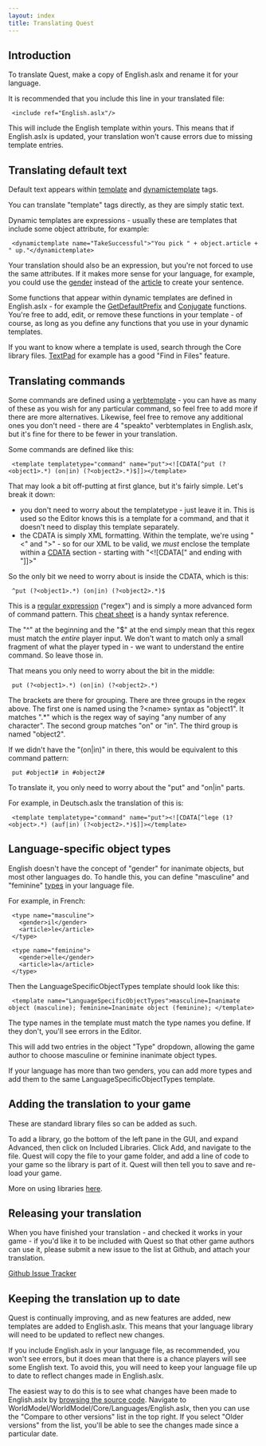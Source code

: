 ```yaml
---
layout: index
title: Translating Quest
---
```


Introduction
------------

To translate Quest, make a copy of English.aslx and rename it for your language.

It is recommended that you include this line in your translated file:

     <include ref="English.aslx"/>

This will include the English template within yours. This means that if English.aslx is updated, your translation won't cause errors due to missing template entries.

Translating default text
------------------------

Default text appears within [template](elements/template.html) and [dynamictemplate](elements/dynamictemplate.html) tags.

You can translate "template" tags directly, as they are simply static text.

Dynamic templates are expressions - usually these are templates that include some object attribute, for example:

     <dynamictemplate name="TakeSuccessful">"You pick " + object.article + " up."</dynamictemplate>

Your translation should also be an expression, but you're not forced to use the same attributes. If it makes more sense for your language, for example, you could use the [gender](attributes/gender.html) instead of the [article](attributes/article.html) to create your sentence.

Some functions that appear within dynamic templates are defined in English.aslx - for example the [GetDefaultPrefix](functions/corelibrary/getdefaultprefix.html) and [Conjugate](functions/corelibrary/conjugate.html) functions. You're free to add, edit, or remove these functions in your template - of course, as long as you define any functions that you use in your dynamic templates.

If you want to know where a template is used, search through the Core library files. [TextPad](http://www.textpad.com) for example has a good "Find in Files" feature.

Translating commands
--------------------

Some commands are defined using a [verbtemplate](elements/verbtemplate.html) - you can have as many of these as you wish for any particular command, so feel free to add more if there are more alternatives. Likewise, feel free to remove any additional ones you don't need - there are 4 "speakto" verbtemplates in English.aslx, but it's fine for there to be fewer in your translation.

Some commands are defined like this:

     <template templatetype="command" name="put"><![CDATA[^put (?<object1>.*) (on|in) (?<object2>.*)$]]></template>

That may look a bit off-putting at first glance, but it's fairly simple. Let's break it down:

-   you don't need to worry about the templatetype - just leave it in. This is used so the Editor knows this is a template for a command, and that it doesn't need to display this template separately.
-   the CDATA is simply XML formatting. Within the template, we're using "\<" and "\>" - so for our XML to be valid, we *must* enclose the template within a [CDATA](http://en.wikipedia.org/wiki/CDATA) section - starting with "\<![CDATA[" and ending with "]]\>"

So the only bit we need to worry about is inside the CDATA, which is this:

     ^put (?<object1>.*) (on|in) (?<object2>.*)$

This is a [regular expression](http://en.wikipedia.org/wiki/Regular_expression) ("regex") and is simply a more advanced form of command pattern. This [cheat sheet](http://regexlib.com/CheatSheet.aspx) is a handy syntax reference.

The "\^" at the beginning and the "\$" at the end simply mean that this regex must match the *entire* player input. We don't want to match only a small fragment of what the player typed in - we want to understand the entire command. So leave those in.

That means you only need to worry about the bit in the middle:

     put (?<object1>.*) (on|in) (?<object2>.*)

The brackets are there for grouping. There are three groups in the regex above. The first one is named using the ?\<name\> syntax as "object1". It matches ".\*" which is the regex way of saying "any number of any character". The second group matches "on" or "in". The third group is named "object2".

If we didn't have the "(on|in)" in there, this would be equivalent to this command pattern:

     put #object1# in #object2#

To translate it, you only need to worry about the "put" and "on|in" parts.

For example, in Deutsch.aslx the translation of this is:

     <template templatetype="command" name="put"><![CDATA[^lege (1?<object>.*) (auf|in) (?<object2>.*)$]]></template>

Language-specific object types
------------------------------

English doesn't have the concept of "gender" for inanimate objects, but most other languages do. To handle this, you can define "masculine" and "feminine" [types](elements/type.html) in your language file.

For example, in French:

     <type name="masculine">
       <gender>il</gender>
       <article>le</article>
     </type>
     
     <type name="feminine">
       <gender>elle</gender>
       <article>la</article>
     </type>

Then the LanguageSpecificObjectTypes template should look like this:

     <template name="LanguageSpecificObjectTypes">masculine=Inanimate object (masculine); feminine=Inanimate object (feminine); </template>

The type names in the template must match the type names you define. If they don't, you'll see errors in the Editor.

This will add two entries in the object "Type" dropdown, allowing the game author to choose masculine or feminine inanimate object types.

If your language has more than two genders, you can add more types and add them to the same LanguageSpecificObjectTypes template.


Adding the translation to your game
-----------------------------------

These are standard library files so can be added as such.

To add a library, go the bottom of the left pane in the GUI, and expand Advanced, then click on Included Libraries. Click Add, and navigate to the file. Quest will copy the file to your game folder, and add a line of code to your game so the library is part of it. Quest will then tell you to save and re-load your game.

More on using libraries [here](tutorial/using_libraries.html).


Releasing your translation
--------------------------

When you have finished your translation - and checked it works in your game - if you'd like it to be included with Quest so that other game authors can use it, please submit a new issue to the list at Github, and attach your translation.

[Github Issue Tracker](https://github.com/textadventures/quest/issues)


Keeping the translation up to date
----------------------------------

Quest is continually improving, and as new features are added, new templates are added to English.aslx. This means that your language library will need to be updated to reflect new changes.

If you include English.aslx in your language file, as recommended, you won't see errors, but it does mean that there is a chance players will see some English text. To avoid this, you will need to keep your language file up to date to reflect changes made in English.aslx.

The easiest way to do this is to see what changes have been made to English.aslx by [browsing the source code](https://github.com/textadventures/quest). Navigate to WorldModel/WorldModel/Core/Languages/English.aslx, then you can use the "Compare to other versions" list in the top right. If you select "Older versions" from the list, you'll be able to see the changes made since a particular date.
